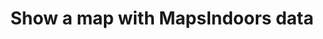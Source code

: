 ---
title: Show a map with MapsIndoors data
eleventyNavigation:
  key: web-v4-map-with-mapsindoors
  parent: web-v4-getting-started
  order: 32
---